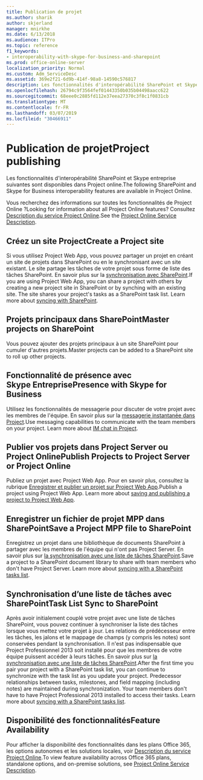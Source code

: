 ```yaml
---
title: Publication de projet
ms.author: sharik
author: skjerland
manager: mnirkhe
ms.date: 6/13/2018
ms.audience: ITPro
ms.topic: reference
f1_keywords:
- interoperability-with-skype-for-business-and-sharepoint
ms.prod: office-online-server
localization_priority: Normal
ms.custom: Adm_ServiceDesc
ms.assetid: 369e2f21-6d9b-414f-98a8-14590c576817
description: Les fonctionnalités d'interopérabilité SharePoint et Skype entreprise suivantes sont disponibles dans Project online.
ms.openlocfilehash: 26794c9f3564fef01443350b035b04498aacc622
ms.sourcegitcommit: 68eee0c2885fd112e37eea27370c3f8c1f0831cb
ms.translationtype: MT
ms.contentlocale: fr-FR
ms.lasthandoff: 03/07/2019
ms.locfileid: "30466911"
---
```

# <a name="project-publishing"></a><span data-ttu-id="adb5a-103">Publication de projet</span><span class="sxs-lookup"><span data-stu-id="adb5a-103">Project publishing</span></span>

<span data-ttu-id="adb5a-104">Les fonctionnalités d'interopérabilité SharePoint et Skype entreprise suivantes sont disponibles dans Project online.</span><span class="sxs-lookup"><span data-stu-id="adb5a-104">The following SharePoint and Skype for Business interoperability features are available in Project Online.</span></span>
  
<span data-ttu-id="adb5a-105">Vous recherchez des informations sur toutes les fonctionnalités de Project Online ?</span><span class="sxs-lookup"><span data-stu-id="adb5a-105">Looking for information about all Project Online features?</span></span> <span data-ttu-id="adb5a-106">Consultez [Description du service Project Online](project-online-service-description.md).</span><span class="sxs-lookup"><span data-stu-id="adb5a-106">See the [Project Online Service Description](project-online-service-description.md).</span></span>
  
## <a name="create-a-project-site"></a><span data-ttu-id="adb5a-107">Créez un site Project</span><span class="sxs-lookup"><span data-stu-id="adb5a-107">Create a Project site</span></span>
<span data-ttu-id="adb5a-108"><a name="bkmk_CreateProjectsite"> </a></span><span class="sxs-lookup"><span data-stu-id="adb5a-108"></span></span>

<span data-ttu-id="adb5a-p102">Si vous utilisez Project Web App, vous pouvez partager un projet en créant un site de projets dans SharePoint ou en le synchronisant avec un site existant. Le site partage les tâches de votre projet sous forme de liste des tâches SharePoint. En savoir plus sur la [synchronisation avec SharePoint](https://go.microsoft.com/fwlink/p/?LinkId=271352).</span><span class="sxs-lookup"><span data-stu-id="adb5a-p102">If you are using Project Web App, you can share a project with others by creating a new project site in SharePoint or by synching with an existing site. The site shares your project's tasks as a SharePoint task list. Learn more about [syncing with SharePoint](https://go.microsoft.com/fwlink/p/?LinkId=271352).</span></span>
  
## <a name="master-projects-on-sharepoint"></a><span data-ttu-id="adb5a-112">Projets principaux dans SharePoint</span><span class="sxs-lookup"><span data-stu-id="adb5a-112">Master projects on SharePoint</span></span>
<span data-ttu-id="adb5a-113"><a name="bkmk_MasterprojectsonSharePoint"> </a></span><span class="sxs-lookup"><span data-stu-id="adb5a-113"></span></span>

<span data-ttu-id="adb5a-114">Vous pouvez ajouter des projets principaux à un site SharePoint pour cumuler d'autres projets.</span><span class="sxs-lookup"><span data-stu-id="adb5a-114">Master projects can be added to a SharePoint site to roll up other projects.</span></span> 
  
## <a name="presence-with-skype-for-business"></a><span data-ttu-id="adb5a-115">Fonctionnalité de présence avec Skype Entreprise</span><span class="sxs-lookup"><span data-stu-id="adb5a-115">Presence with Skype for Business</span></span>
<span data-ttu-id="adb5a-116"><a name="bkmk_PresencewithLync"> </a></span><span class="sxs-lookup"><span data-stu-id="adb5a-116"></span></span>

<span data-ttu-id="adb5a-p103">Utilisez les fonctionnalités de messagerie pour discuter de votre projet avec les membres de l'équipe. En savoir plus sur la [messagerie instantanée dans Project](https://go.microsoft.com/fwlink/p/?LinkId=271351).</span><span class="sxs-lookup"><span data-stu-id="adb5a-p103">Use messaging capabilities to communicate with the team members on your project. Learn more about [IM chat in Project](https://go.microsoft.com/fwlink/p/?LinkId=271351).</span></span>
  
## <a name="publish-projects-to-project-server-or-project-online"></a><span data-ttu-id="adb5a-119">Publier vos projets dans Project Server ou Project Online</span><span class="sxs-lookup"><span data-stu-id="adb5a-119">Publish Projects to Project Server or Project Online</span></span>
<span data-ttu-id="adb5a-120"><a name="bkmk_PublishProjectstoServerOnline"> </a></span><span class="sxs-lookup"><span data-stu-id="adb5a-120"></span></span>

<span data-ttu-id="adb5a-p104">Publiez un projet avec Project Web App. Pour en savoir plus, consultez la rubrique [Enregistrer et publier un projet sur Project Web App](https://go.microsoft.com/fwlink/p/?LinkId=271354).</span><span class="sxs-lookup"><span data-stu-id="adb5a-p104">Publish a project using Project Web App. Learn more about [saving and publishing a project to Project Web App](https://go.microsoft.com/fwlink/p/?LinkId=271354).</span></span>
  
## <a name="save-a-project-mpp-file-to-sharepoint"></a><span data-ttu-id="adb5a-123">Enregistrer un fichier de projet MPP dans SharePoint</span><span class="sxs-lookup"><span data-stu-id="adb5a-123">Save a Project MPP file to SharePoint</span></span>
<span data-ttu-id="adb5a-124"><a name="bkmk_SavefiletoSharePoint"> </a></span><span class="sxs-lookup"><span data-stu-id="adb5a-124"></span></span>

<span data-ttu-id="adb5a-p105">Enregistrez un projet dans une bibliothèque de documents SharePoint à partager avec les membres de l'équipe qui n'ont pas Project Server. En savoir plus sur [la synchronisation avec une liste de tâches SharePoint](https://go.microsoft.com/fwlink/p/?LinkId=271353).</span><span class="sxs-lookup"><span data-stu-id="adb5a-p105">Save a project to a SharePoint document library to share with team members who don't have Project Server. Learn more about [syncing with a SharePoint tasks list](https://go.microsoft.com/fwlink/p/?LinkId=271353).</span></span>
  
## <a name="task-list-sync-to-sharepoint"></a><span data-ttu-id="adb5a-127">Synchronisation d’une liste de tâches avec SharePoint</span><span class="sxs-lookup"><span data-stu-id="adb5a-127">Task List Sync to SharePoint</span></span>
<span data-ttu-id="adb5a-128"><a name="bkmk_TaskListSynctoSharePoint"> </a></span><span class="sxs-lookup"><span data-stu-id="adb5a-128"></span></span>

<span data-ttu-id="adb5a-p106">Après avoir initialement couplé votre projet avec une liste de tâches SharePoint, vous pouvez continuer à synchroniser la liste des tâches lorsque vous mettez votre projet à jour. Les relations de prédécesseur entre les tâches, les jalons et le mappage de champs (y compris les notes) sont conservées pendant la synchronisation. Il n'est pas indispensable que Project Professionnel 2013 soit installé pour que les membres de votre équipe puissent accéder à leurs tâches. En savoir plus sur [la synchronisation avec une liste de tâches SharePoint](https://go.microsoft.com/fwlink/p/?LinkId=271353).</span><span class="sxs-lookup"><span data-stu-id="adb5a-p106">After the first time you pair your project with a SharePoint task list, you can continue to synchronize with the task list as you update your project. Predecessor relationships between tasks, milestones, and field mapping (including notes) are maintained during synchronization. Your team members don't have to have Project Professional 2013 installed to access their tasks. Learn more about [syncing with a SharePoint tasks list](https://go.microsoft.com/fwlink/p/?LinkId=271353).</span></span>
  
## <a name="feature-availability"></a><span data-ttu-id="adb5a-133">Disponibilité des fonctionnalités</span><span class="sxs-lookup"><span data-stu-id="adb5a-133">Feature Availability</span></span>
<span data-ttu-id="adb5a-134"><a name="bkmk_TaskListSynctoSharePoint"> </a></span><span class="sxs-lookup"><span data-stu-id="adb5a-134"></span></span>

<span data-ttu-id="adb5a-135">Pour afficher la disponibilité des fonctionnalités dans les plans Office 365, les options autonomes et les solutions locales, voir [Description du service Project Online](project-online-service-description.md).</span><span class="sxs-lookup"><span data-stu-id="adb5a-135">To view feature availability across Office 365 plans, standalone options, and on-premise solutions, see [Project Online Service Description](project-online-service-description.md).</span></span>
  

